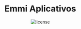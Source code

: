 <h1 align="center">Emmi Aplicativos</h1>


<p align="center"> 
<a href="https://github.com/emmilinux/emmi-aplicativos/blob/master/LICENSE"><img src="https://img.shields.io/github/license/mashape/apistatus.svg" alt="license"/></a></p>
